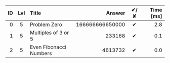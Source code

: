| ID | Lvl | Title                  |          Answer | ✔/✘ | Time [ms] |
| -: | :-: | :--------------------- | --------------: | :-: | --------: |
|  0 |  5  | Problem Zero           | 166666666650000 |  ✔  |       2.8 |
|  1 |  5  | Multiples of 3 or 5    |          233168 |  ✔  |       0.1 |
|  2 |  5  | Even Fibonacci Numbers |         4613732 |  ✔  |       0.0 |